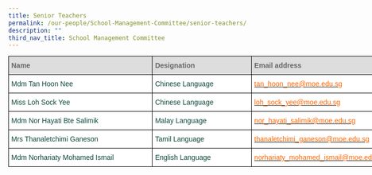 ```yaml
---
title: Senior Teachers
permalink: /our-people/School-Management-Committee/senior-teachers/
description: ""
third_nav_title: School Management Committee
---
```

<style type="text/css">
.tg  {border-collapse:collapse;border-spacing:0;margin:0px auto;}
.tg td{border-color:black;border-style:solid;border-width:1px;font-family:Arial, sans-serif;font-size:14px;
  overflow:hidden;padding:10px 5px;word-break:normal;}
.tg th{border-color:black;border-style:solid;border-width:1px;font-family:Arial, sans-serif;font-size:14px;
  font-weight:normal;overflow:hidden;padding:10px 5px;word-break:normal;}
.tg .tg-yhj3{background-color:#FFF;color:#0C463A;text-align:left;vertical-align:middle}
.tg .tg-ppzb{background-color:#FFF;color:#FD6500;text-align:left;vertical-align:top}
.tg .tg-feqv{background-color:#DDD;color:#666;font-weight:bold;text-align:left;vertical-align:middle}
</style>
<table class="tg" style="undefined;align: left; table-layout: fixed; width: 805px">
<colgroup>
<col style="width: 290px">
<col style="width: 200px">
<col style="width: 315px">
</colgroup>
<tbody>
  <tr>
    <td class="tg-feqv"><span style="color:#666">Name</span></td>
    <td class="tg-feqv"><span style="color:#666">Designation</span></td>
    <td class="tg-feqv"><span style="color:#666">Email address</span></td>
  </tr>
  <tr>
    <td class="tg-yhj3">Mdm Tan Hoon Nee<br></td>
    <td class="tg-yhj3">Chinese Language</td>
    <td class="tg-ppzb"><a href="mailto:tan_hoon_nee@moe.edu.sg"><span style="text-decoration:none;color:#FD6500">tan_hoon_nee@moe.edu.sg</span></a><br></td>
  </tr>
  <tr>
    <td class="tg-yhj3"> Miss Loh Sock Yee</td>
    <td class="tg-yhj3"> Chinese Language</td>
    <td class="tg-yhj3"> <a href="mailto:loh_sock_yee@moe.edu.sg"><span style="text-decoration:none;color:#FD6500">loh_sock_yee@moe.edu.sg</span></a></td>
  </tr>
  <tr>
    <td class="tg-yhj3"> Mdm Nor Hayati Bte Salimik</td>
    <td class="tg-yhj3"> Malay Language</td>
    <td class="tg-ppzb"><a href="mailto:nor_hayati_salimik@moe.edu.sg"><span style="text-decoration:none;color:#FD6500">nor_hayati_salimik@moe.edu.sg</span></a> </td>
  </tr>
  <tr>
    <td class="tg-yhj3">Mrs Thanaletchimi Ganeson </td>
    <td class="tg-yhj3"> Tamil Language</td>
    <td class="tg-ppzb"><a href="mailto:thanaletchimi_ganeson@moe.edu.sg"><span style="text-decoration:none;color:#FD6500">thanaletchimi_ganeson@moe.edu.sg</span></a> </td>
  </tr>
	<tr>
    <td class="tg-yhj3">Mdm Norhariaty Mohamed Ismail </td>
    <td class="tg-yhj3"> English Language</td>
    <td class="tg-ppzb"><a href="mailto:norhariaty_mohamed_ismail@moe.edu.sg"><span style="text-decoration:none;color:#FD6500">norhariaty_mohamed_ismail@moe.edu.sg</span></a> </td>
  </tr>
</tbody>
</table>